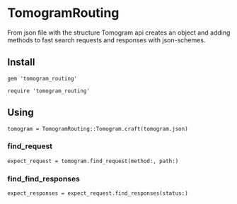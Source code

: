 # TomogramRouting

From json file with the structure Tomogram api creates an object and adding methods to fast search requests and responses with json-schemes.

## Install
```
gem 'tomogram_routing'
```

```
require 'tomogram_routing'
```

## Using
```
tomogram = TomogramRouting::Tomogram.craft(tomogram.json)
```

### find_request
```
expect_request = tomogram.find_request(method:, path:)
```

### find_find_responses
```
expect_responses = expect_request.find_responses(status:)
```

